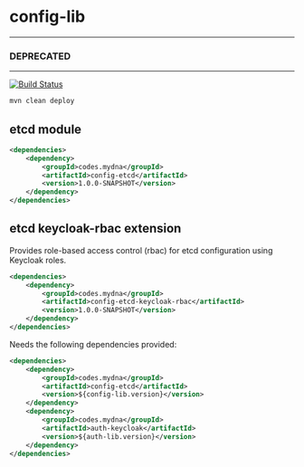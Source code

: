 # config-lib

---
### DEPRECATED

---
[![Build Status](https://jenkins.din-cloud.com/buildStatus/icon?job=mydnacodes%2Fconfig-lib%2Fmaster&subject=CI)](https://jenkins.din-cloud.com/job/mydnacodes/job/config-lib/job/master/)

```bash
mvn clean deploy
```

## etcd module

```xml
<dependencies>
    <dependency>
        <groupId>codes.mydna</groupId>
        <artifactId>config-etcd</artifactId>
        <version>1.0.0-SNAPSHOT</version>
    </dependency>
</dependencies>
```

## etcd keycloak-rbac extension


Provides role-based access control (rbac) for etcd configuration using Keycloak roles.
```xml
<dependencies>
    <dependency>
        <groupId>codes.mydna</groupId>
        <artifactId>config-etcd-keycloak-rbac</artifactId>
        <version>1.0.0-SNAPSHOT</version>
    </dependency>
</dependencies>
```

Needs the following dependencies provided:
```xml
<dependencies>
    <dependency>
        <groupId>codes.mydna</groupId>
        <artifactId>config-etcd</artifactId>
        <version>${config-lib.version}</version>
    </dependency>
    <dependency>
        <groupId>codes.mydna</groupId>
        <artifactId>auth-keycloak</artifactId>
        <version>${auth-lib.version}</version>
    </dependency>
</dependencies>
```
